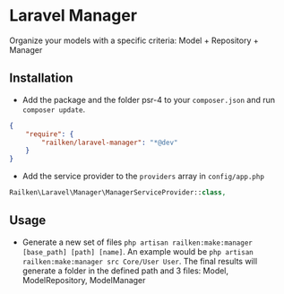 # Laravel Manager

Organize your models with a specific criteria: Model + Repository + Manager

## Installation

- Add the package and the folder psr-4 to your `composer.json` and run `composer update`.
```json
{
    "require": {
        "railken/laravel-manager": "*@dev"
    }
}
```
- Add the service provider to the `providers` array in `config/app.php`

```php
Railken\Laravel\Manager\ManagerServiceProvider::class,
```

## Usage

- Generate a new set of files `php artisan railken:make:manager [base_path] [path] [name]`. An example would be `php artisan railken:make:manager src Core/User User`. 
The final results will generate a folder in the defined path and 3 files: Model, ModelRepository, ModelManager
